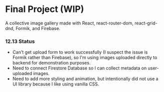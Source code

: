 # Final Project (WIP)

A collective image gallery made with React, react-router-dom, react-grid-dnd, Formik, and Firebase.

### 12.13 Status

- Can't get upload form to work successfully (I suspect the issue is Formik rather than Firebase), so I'm using images uploaded directly to backend for demonstration purposes.
- Need to connect Firestore Database so I can collect metadata on user-uploaded images.
- Need to add more styling and animation, but intentionally did not use a UI library because I like using vanilla CSS.
